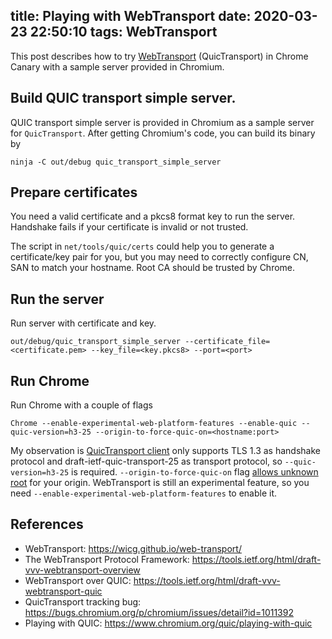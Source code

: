 title: Playing with WebTransport
date: 2020-03-23 22:50:10
tags: WebTransport
---

This post describes how to try [WebTransport](https://wicg.github.io/web-transport/) (QuicTransport) in Chrome Canary with a sample server provided in Chromium.

## Build QUIC transport simple server.

QUIC transport simple server is provided in Chromium as a sample server for `QuicTransport`. After getting Chromium's code, you can build its binary by

```
ninja -C out/debug quic_transport_simple_server
```

## Prepare certificates

You need a valid certificate and a pkcs8 format key to run the server. Handshake fails if your certificate is invalid or not trusted.

The script in `net/tools/quic/certs` could help you to generate a certificate/key pair for you, but you may need to correctly configure CN, SAN to match your hostname. Root CA should be trusted by Chrome.

## Run the server

Run server with certificate and key.

```
out/debug/quic_transport_simple_server --certificate_file=<certificate.pem> --key_file=<key.pkcs8> --port=<port>
```

## Run Chrome

Run Chrome with a couple of flags

```
Chrome --enable-experimental-web-platform-features --enable-quic --quic-version=h3-25 --origin-to-force-quic-on=<hostname:port>
```

My observation is [QuicTransport client](https://chromium.googlesource.com/chromium/src/net/+/8efd409806c64c06fa11b1d6b8a16c6590d4727b/quic/quic_transport_client.cc#137) only supports TLS 1.3 as handshake protocol and draft-ietf-quic-transport-25 as transport protocol, so `--quic-version=h3-25` is required. `--origin-to-force-quic-on` flag [allows unknown root](https://chromium.googlesource.com/chromium/src/net/+/8efd409806c64c06fa11b1d6b8a16c6590d4727b/quic/crypto/proof_verifier_chromium.cc#395) for your origin. WebTransport is still an experimental feature, so you need `--enable-experimental-web-platform-features` to enable it.


## References

- WebTransport: https://wicg.github.io/web-transport/
- The WebTransport Protocol Framework: https://tools.ietf.org/html/draft-vvv-webtransport-overview
- WebTransport over QUIC: https://tools.ietf.org/html/draft-vvv-webtransport-quic
- QuicTransport tracking bug: https://bugs.chromium.org/p/chromium/issues/detail?id=1011392
- Playing with QUIC: https://www.chromium.org/quic/playing-with-quic